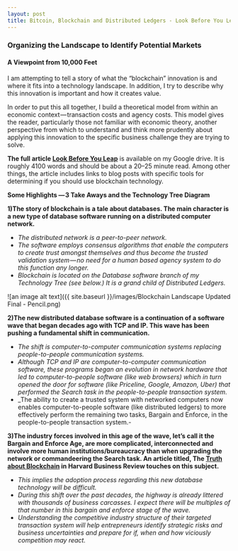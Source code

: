 ```yaml
---
layout: post
title: Bitcoin, Blockchain and Distributed Ledgers - Look Before You Leap
---
```


### Organizing the Landscape to Identify Potential Markets
#### A Viewpoint from 10,000 Feet

I am attempting to tell a story of what the “blockchain” innovation is and where it fits into a technology landscape. In addition, I try to describe why this innovation is important and how it creates value.

In order to put this all together, I build a theoretical model from within an economic context — transaction costs and agency costs. This model gives the reader, particularly those not familiar with economic theory, another perspective from which to understand and think more prudently about applying this innovation to the specific business challenge they are trying to solve.

**The full article [Look Before You Leap](https://docs.google.com/document/d/1nkK6MPQfI8Skf79BAMVctDvO8Pw2HiiFEFVPMp5aCog/edit?usp=sharing)** is available on my Google drive. It is roughly 4100 words and should be about a 20–25 minute read. Among other things, the article includes links to blog posts with specific tools for determining if you should use blockchain technology.


**Some Highlights
— 3 Take Aways and the Technology Tree Diagram**

**1)The story of blockchain is a tale about databases. The main character is a new type of database software running on a distributed computer network.**
  - _The distributed network is a peer-to-peer network._
  - _The software employs consensus algorithms that enable the computers to create trust amongst themselves and thus become the trusted validation system — no need for a human based agency system to do this function any longer._
  - _Blockchain is located on the Database software branch of my Technology Tree (see below.) It is a grand child of Distributed Ledgers._

![an image alt text]({{ site.baseurl }}/images/Blockchain Landscape Updated Final - Pencil.png)

**2)The new distributed database software is a continuation of a software wave that began decades ago with TCP and IP. This wave has been pushing a fundamental shift in communication.**
  - _The shift is computer-to-computer communication systems replacing people-to-people communication systems._
  - _Although TCP and IP are computer-to-computer communication software, these programs began an evolution in network hardware that led to computer-to-people software (like web browsers) which in turn opened the door for software (like Priceline, Google, Amazon, Uber) that performed the Search task in the people-to-people transaction system._
  - _The ability to create a trusted system with networked computers now enables computer-to-people software (like distributed ledgers) to more effectively perform the remaining two tasks, Bargain and Enforce, in the people-to-people transaction system.-
  
**3)The industry forces involved in this age of the wave, let’s call it the Bargain and Enforce Age, are more complicated, interconnected and involve more human institutions/bureaucracy than when upgrading the network or commandeering the Search task. An article titled, The [Truth about Blockchain](https://hbr.org/2017/01/the-truth-about-blockchain) in Harvard Business Review touches on this subject.**
  - _This implies the adoption process regarding this new database technology will be difficult._
  - _During this shift over the past decades, the highway is already littered with thousands of business carcasses. I expect there will be multiples of that number in this bargain and enforce stage of the wave._
  - _Understanding the competitive industry structure of their targeted transaction system will help entrepreneurs identify strategic risks and business uncertainties and prepare for if, when and how viciously competition may react._
